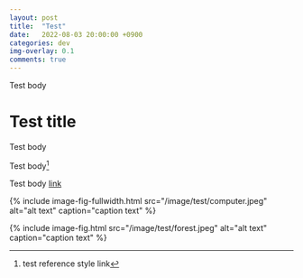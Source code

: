 ```yaml
---
layout: post
title:  "Test"
date:   2022-08-03 20:00:00 +0900
categories: dev
img-overlay: 0.1
comments: true
---
```


Test body 

# Test title

Test body 

Test body[^1]

Test body [link](https://www.rajin.me/)

{% include image-fig-fullwidth.html src="/image/test/computer.jpeg" alt="alt text" caption="caption text" %}

{% include image-fig.html src="/image/test/forest.jpeg" alt="alt text" caption="caption text" %}

[^1]: test reference style link 
